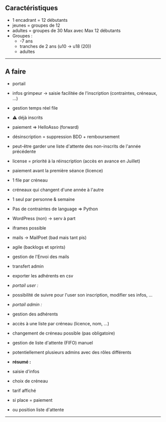   
## Caractéristiques 

- 1 encadrant = 12 débutants
- jeunes = groupes de 12
- adultes = groupes de 30 Max avec Max 12 débutants
- Groupes :
  - -7 ans
  - tranches de 2 ans (u10 -> u18 (20))
  - adultes
  
---
  
## A faire
  
- portail
- infos grimpeur -> saisie facilitée de l'inscription (contraintes, créneaux, …)
- gestion temps réel file
- ⚠️ déjà inscrits
- paiement => HelloAsso (forward)
- désinscription = suppression BDD + remboursement
- peut-être garder une liste d'attente des non-inscrits de l'année précédente
- license = priorité à la réinscription (accès en avance en Juillet)
- paiement avant la première séance (licence)
- 1 file par créneau
- créneaux qui changent d'une année à l'autre
- 1 seul par personne & semaine
  
- Pas de contraintes de language => Python
- WordPress (non) -> serv à part
- iframes possible
- mails -> MailPoet (bad mais tant pis)
- agile (backlogs et sprints)
- gestion de l'Envoi des mails
- transfert admin
- exporter les adhérents en csv
  
- *portail user :*
- possibilité de suivre pour l'user son inscription, modifier ses infos, …
  
 - *portail admin :*
 - gestion des adhérents
 - accès à une liste par créneau (licence, nom, …)
 - changement de créneau possible (pas obligatoire)
 - gestion de liste d'attente (FIFO) manuel
 - potentiellement plusieurs admins avec des rôles différents
  
- **résumé :**
- saisie d'infos
- choix de créneau
- tarif affiché
- si place = paiement
- ou position liste d'attente
  
---
  

